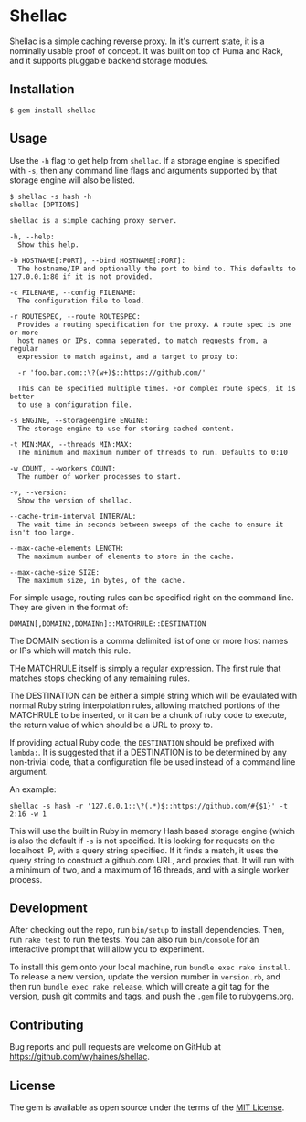 # Shellac

Shellac is a simple caching reverse proxy. In it's current state, it is a
nominally usable proof of concept. It was built on top of Puma and Rack, and
it supports pluggable backend storage modules.

## Installation

    $ gem install shellac

## Usage

Use the `-h` flag to get help from `shellac`. If a storage engine is specified
with `-s`, then any command line flags and arguments supported by that storage
engine will also be listed.

```
$ shellac -s hash -h
shellac [OPTIONS]

shellac is a simple caching proxy server.

-h, --help:
  Show this help.

-b HOSTNAME[:PORT], --bind HOSTNAME[:PORT]:
  The hostname/IP and optionally the port to bind to. This defaults to 127.0.0.1:80 if it is not provided.

-c FILENAME, --config FILENAME:
  The configuration file to load.

-r ROUTESPEC, --route ROUTESPEC:
  Provides a routing specification for the proxy. A route spec is one or more
  host names or IPs, comma seperated, to match requests from, a regular
  expression to match against, and a target to proxy to:

  -r 'foo.bar.com::\?(w+)$::https://github.com/'

  This can be specified multiple times. For complex route specs, it is better
  to use a configuration file.

-s ENGINE, --storageengine ENGINE:
  The storage engine to use for storing cached content.

-t MIN:MAX, --threads MIN:MAX:
  The minimum and maximum number of threads to run. Defaults to 0:10

-w COUNT, --workers COUNT:
  The number of worker processes to start.

-v, --version:
  Show the version of shellac.

--cache-trim-interval INTERVAL:
  The wait time in seconds between sweeps of the cache to ensure it isn't too large.

--max-cache-elements LENGTH:
  The maximum number of elements to store in the cache.

--max-cache-size SIZE:
  The maximum size, in bytes, of the cache.

```

For simple usage, routing rules can be specified right on the command line.
They are given in the format of:

```
DOMAIN[,DOMAIN2,DOMAINn]::MATCHRULE::DESTINATION
```

The DOMAIN section is a comma delimited list of one or more host names or IPs
which will match this rule.

THe MATCHRULE itself is simply a regular expression. The first rule that
matches stops checking of any remaining rules.

The DESTINATION can be either a simple string which will be evaulated with
normal Ruby string interpolation rules, allowing matched portions of the
MATCHRULE to be inserted, or it can be a chunk of ruby code to execute, the
return value of which should be a URL to proxy to.

If providing actual Ruby code, the `DESTINATION` should be prefixed with
`lambda:`. It is suggested that if a DESTINATION is to be determined by any
non-trivial code, that a configuration file be used instead of a command line
argument.

An example:

```
shellac -s hash -r '127.0.0.1::\?(.*)$::https://github.com/#{$1}' -t 2:16 -w 1
```

This will use the built in Ruby in memory Hash based storage engine (which is
also the default if `-s` is not specified. It is looking for requests on the
localhost IP, with a query string specified. If it finds a match, it uses the
query string to construct a github.com URL, and proxies that. It will run with
a minimum of two, and a maximum of 16 threads, and with a single worker
process.

## Development

After checking out the repo, run `bin/setup` to install dependencies. Then, run
`rake test` to run the tests. You can also run `bin/console` for an interactive
 prompt that will allow you to experiment.

To install this gem onto your local machine, run `bundle exec rake install`. To
release a new version, update the version number in `version.rb`, and then run
`bundle exec rake release`, which will create a git tag for the version, push
git commits and tags, and push the `.gem` file to
[rubygems.org](https://rubygems.org).

## Contributing

Bug reports and pull requests are welcome on GitHub at
https://github.com/wyhaines/shellac.


## License

The gem is available as open source under the terms of the
[MIT License](http://opensource.org/licenses/MIT).

